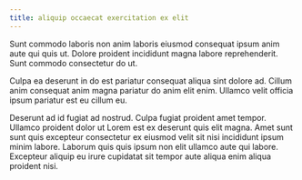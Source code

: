 ```yaml
---
title: aliquip occaecat exercitation ex elit
---
```


Sunt commodo laboris non anim laboris eiusmod consequat ipsum anim aute qui quis ut. Dolore proident incididunt magna labore reprehenderit. Sunt commodo consectetur do ut.

Culpa ea deserunt in do est pariatur consequat aliqua sint dolore ad. Cillum anim consequat anim magna pariatur do anim elit enim. Ullamco velit officia ipsum pariatur est eu cillum eu.

Deserunt ad id fugiat ad nostrud. Culpa fugiat proident amet tempor. Ullamco proident dolor ut Lorem est ex deserunt quis elit magna. Amet sunt sunt quis excepteur consectetur ex eiusmod velit sit nisi incididunt ipsum minim labore. Laborum quis quis ipsum non elit ullamco aute qui labore. Excepteur aliquip eu irure cupidatat sit tempor aute aliqua enim aliqua proident nisi.